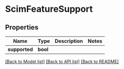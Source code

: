 # ScimFeatureSupport

## Properties

Name | Type | Description | Notes
------------ | ------------- | ------------- | -------------
**supported** | **bool** |  | 

[[Back to Model list]](../README.md#documentation-for-models) [[Back to API list]](../README.md#documentation-for-api-endpoints) [[Back to README]](../README.md)


